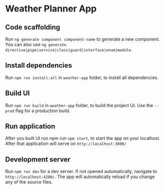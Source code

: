 # Weather Planner App

## Code scaffolding

Run `ng generate component component-name` to generate a new component. You can also use `ng generate directive|pipe|service|class|guard|interface|enum|module`.

## Install dependencies

Run `npm run install:all` in `weather-app` folder, to install all dependencies.

## Build UI

Run `npm run build` in `weather-app` folder, to build the project UI. Use the `--prod` flag for a production build.

## Run application

After you built UI run npm run `npm start`, to start the app on your localhost. After that application will serve on `http://localhost:3000/`

## Development server

Run `npm run dev` for a dev server. If not opened automatically, navigate to `http://localhost:4200/`. The app will automatically reload if you change any of the source files.
